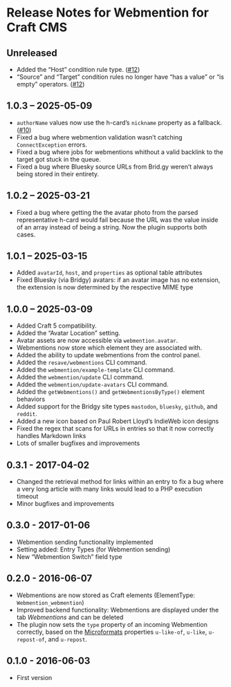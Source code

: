 # Release Notes for Webmention for Craft CMS

## Unreleased
- Added the “Host” condition rule type. ([#12](https://github.com/matthiasott/webmention/pull/12))
- “Source” and “Target” condition rules no longer have “has a value” or “is empty” operators. ([#12](https://github.com/matthiasott/webmention/pull/12))

## 1.0.3 – 2025-05-09
- `authorName` values now use the h-card’s `nickname` property as a fallback. ([#10](https://github.com/matthiasott/webmention/pull/10))
- Fixed a bug where webmention validation wasn’t catching `ConnectException` errors.
- Fixed a bug where jobs for webmentions whithout a valid backlink to the target got stuck in the queue.
- Fixed a bug where Bluesky source URLs from Brid.gy weren’t always being stored in their entirety.

## 1.0.2 – 2025-03-21
- Fixed a bug where getting the the avatar photo from the parsed representative h-card would fail because the URL was the value inside of an array instead of being a string. Now the plugin supports both cases.

## 1.0.1 – 2025-03-15
- Added `avatarId`, `host`, and `properties` as optional table attributes
- Fixed Bluesky (via Bridgy) avatars: if an avatar image has no extension, the extension is now determined by the respective MIME type

## 1.0.0 – 2025-03-09
- Added Craft 5 compatibility.
- Added the “Avatar Location” setting.
- Avatar assets are now accessible via `webmention.avatar`.
- Webmentions now store which element they are associated with.
- Added the ability to update webmentions from the control panel.
- Added the `resave/webmentions` CLI command.
- Added the `webmention/example-template` CLI command.
- Added the `webmention/update` CLI command.
- Added the `webmention/update-avatars` CLI command.
- Added the `getWebmentions()` and `getWebmentionsByType()` element behaviors
- Added support for the Bridgy site types `mastodon`, `bluesky`, `github`, and `reddit`.
- Added a new icon based on Paul Robert Lloyd’s IndieWeb icon designs
- Fixed the regex that scans for URLs in entries so that it now correctly handles Markdown links
- Lots of smaller bugfixes and improvements

## 0.3.1 - 2017-04-02
- Changed the retrieval method for links within an entry to fix a bug where a very long article with many links would lead to a PHP execution timeout
- Minor bugfixes and improvements

## 0.3.0 - 2017-01-06
- Webmention sending functionality implemented
- Setting added: Entry Types (for Webmention sending)
- New “Webmention Switch” field type

## 0.2.0 - 2016-06-07
- Webmentions are now stored as Craft elements (ElementType: `Webmention_webmention`)
- Improved backend functionality: Webmentions are displayed under the tab *Webmentions* and can be deleted
- The plugin now sets the `type` property of an incoming Webmention correctly, based on the [Microformats](http://microformats.org/wiki/h-entry) properties `u-like-of`, `u-like`, `u-repost-of`, and `u-repost`.

## 0.1.0 - 2016-06-03
- First version
